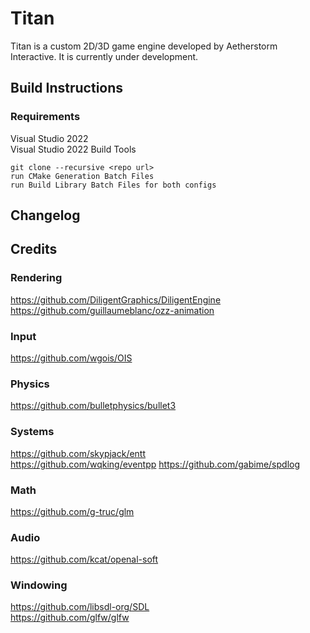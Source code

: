 # Titan
Titan is a custom 2D/3D game engine developed by Aetherstorm Interactive. It is currently under development.

## Build Instructions
### Requirements
Visual Studio 2022  
Visual Studio 2022 Build Tools

```
git clone --recursive <repo url>
run CMake Generation Batch Files
run Build Library Batch Files for both configs
```

## Changelog

## Credits
### Rendering
https://github.com/DiligentGraphics/DiligentEngine  
https://github.com/guillaumeblanc/ozz-animation
### Input
https://github.com/wgois/OIS  
### Physics
https://github.com/bulletphysics/bullet3  
### Systems
https://github.com/skypjack/entt  
https://github.com/wqking/eventpp
https://github.com/gabime/spdlog  
### Math
https://github.com/g-truc/glm
### Audio
https://github.com/kcat/openal-soft  
### Windowing
https://github.com/libsdl-org/SDL  
https://github.com/glfw/glfw  
